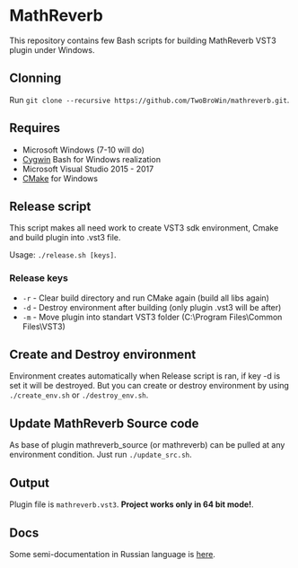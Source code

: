 # MathReverb
  This repository contains few Bash scripts for building MathReverb VST3 plugin under Windows.

## Clonning
  Run `git clone --recursive https://github.com/TwoBroWin/mathreverb.git`.

## Requires
  * Microsoft Windows (7-10 will do)
  * [Cygwin](https://cygwin.com/) Bash for Windows realization
  * Microsoft Visual Studio 2015 - 2017
  * [CMake](https://cmake.org/) for Windows

## Release script
  This script makes all need work to create VST3 sdk environment, Cmake and build plugin into .vst3 file.

  Usage: `./release.sh [keys]`.

### Release keys
  * `-r` - Clear build directory and run CMake again (build all libs again)
  * `-d` - Destroy environment after building (only plugin .vst3 will be after)
  * `-m` - Move plugin into standart VST3 folder (C:\Program Files\Common Files\VST3)

## Create and Destroy environment
  Environment creates automatically when Release script is ran, if key -d is set it will be destroyed.
  But you can create or destroy environment by using `./create_env.sh` or `./destroy_env.sh`.

## Update MathReverb Source code
  As base of plugin mathreverb_source (or mathreverb) can be pulled at any environment condition.
  Just run `./update_src.sh`.

## Output
  Plugin file is `mathreverb.vst3`. **Project works only in 64 bit mode!**.

## Docs
  Some semi-documentation in Russian language is [here](https://github.com/TwoBroWin/cookbook/tree/master/VST3).
